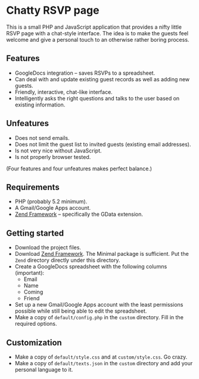 # Chatty RSVP page

This is a small PHP and JavaScript application that provides a nifty little RSVP page with a chat-style interface. The idea is to make the guests feel welcome and give a personal touch to an otherwise rather boring process.

## Features

* GoogleDocs integration – saves RSVPs to a spreadsheet.
* Can deal with and update existing guest records as well as adding new guests.
* Friendly, interactive, chat-like interface.
* Intelligently asks the right questions and talks to the user based on existing information.

## Unfeatures

* Does not send emails.
* Does not limit the guest list to invited guests (existing email addresses).
* Is not very nice without JavaScript.
* Is not properly browser tested.

(Four features and four unfeatures makes perfect balance.)

## Requirements

* PHP (probably 5.2 minimum).
* A Gmail/Google Apps account.
* [Zend Framework](http://framework.zend.com/) – specifically the GData extension.

## Getting started

* Download the project files.
* Download [Zend Framework](http://framework.zend.com/download/current/). The Minimal package is sufficient. Put the `Zend` directory directly under this directory.
* Create a GoogleDocs spreadsheet with the following columns (important):
  * Email
  * Name
  * Coming
  * Friend
* Set up a new Gmail/Google Apps account with the least permissions possible while still being able to edit the spreadsheet.
* Make a copy of `default/config.php` in the `custom` directory. Fill in the required options.

## Customization

* Make a copy of `default/style.css` and at `custom/style.css`. Go crazy.
* Make a copy of `default/texts.json` in the `custom` directory and add your personal language to it.
